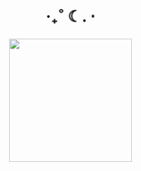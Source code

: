 <h1 align="center">‧₊˚ ☾. ⋅</h1>

###

<div align="center">
  <img height="220" src="https://github.com/sa1l1/sa1l1/assets/87875257/f632b8b3-d6be-40dd-be47-a67dd5136ba2"  />
</div>

